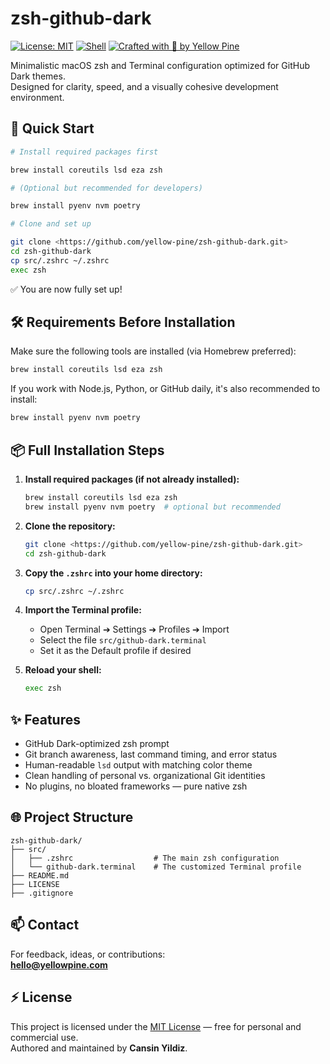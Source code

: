 # zsh-github-dark

[![License: MIT](https://img.shields.io/badge/License-MIT-yellow.svg)](LICENSE)
[![Shell](https://img.shields.io/badge/Shell-Zsh-89e051)](https://www.zsh.org/)
[![Crafted with 💛 by Yellow Pine](https://img.shields.io/badge/Crafted%20with-%F0%9F%92%9B%20by%20Yellow%20Pine-ffcc00)](https://github.com/yellow-pine)

Minimalistic macOS zsh and Terminal configuration optimized for GitHub Dark themes.  
Designed for clarity, speed, and a visually cohesive development environment.

## 🚀 Quick Start

```bash
# Install required packages first

brew install coreutils lsd eza zsh

# (Optional but recommended for developers)

brew install pyenv nvm poetry

# Clone and set up

git clone <https://github.com/yellow-pine/zsh-github-dark.git>
cd zsh-github-dark
cp src/.zshrc ~/.zshrc
exec zsh
```

✅ You are now fully set up!

## 🛠 Requirements Before Installation

Make sure the following tools are installed (via Homebrew preferred):

```bash
brew install coreutils lsd eza zsh
```

If you work with Node.js, Python, or GitHub daily, it's also recommended to install:

```bash
brew install pyenv nvm poetry
```

## 📦 Full Installation Steps

1. **Install required packages (if not already installed):**

    ```bash
    brew install coreutils lsd eza zsh
    brew install pyenv nvm poetry  # optional but recommended
    ```

1. **Clone the repository:**

    ```bash
    git clone <https://github.com/yellow-pine/zsh-github-dark.git>
    cd zsh-github-dark
    ```

1. **Copy the `.zshrc` into your home directory:**

    ```bash
    cp src/.zshrc ~/.zshrc
    ```

1. **Import the Terminal profile:**

    - Open Terminal ➔ Settings ➔ Profiles ➔ Import
    - Select the file `src/github-dark.terminal`
    - Set it as the Default profile if desired

1. **Reload your shell:**

    ```bash
    exec zsh
    ```

## ✨ Features

- GitHub Dark-optimized zsh prompt
- Git branch awareness, last command timing, and error status
- Human-readable `lsd` output with matching color theme
- Clean handling of personal vs. organizational Git identities
- No plugins, no bloated frameworks — pure native zsh

## 🌐 Project Structure

```plaintext
zsh-github-dark/
├── src/
│   ├── .zshrc                  # The main zsh configuration
│   └── github-dark.terminal    # The customized Terminal profile
├── README.md
├── LICENSE
├── .gitignore
```

## 📫 Contact

For feedback, ideas, or contributions:  
**<hello@yellowpine.com>**

## ⚡ License

This project is licensed under the [MIT License](LICENSE) — free for personal and commercial use.  
Authored and maintained by **Cansin Yildiz**.
